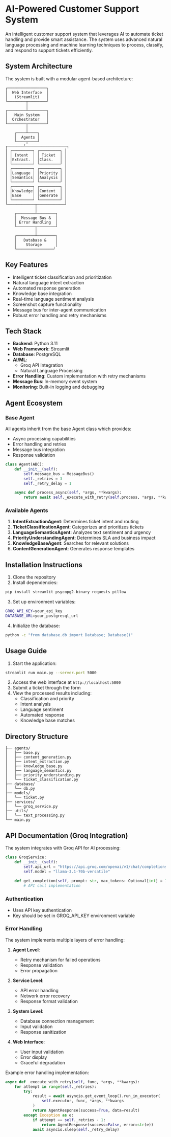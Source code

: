 # AI-Powered Customer Support System

An intelligent customer support system that leverages AI to automate ticket handling and provide smart assistance. The system uses advanced natural language processing and machine learning techniques to process, classify, and respond to support tickets efficiently.

## System Architecture

The system is built with a modular agent-based architecture:

```
┌─────────────────┐
│  Web Interface  │
│   (Streamlit)   │
└────────┬────────┘
         │
┌────────┴────────┐
│   Main System   │
│  Orchestrator   │
└────────┬────────┘
         │
    ┌────┴────┐
    │  Agents │
    └────┬────┘
┌───────┴──────────────────┐
│ ┌─────────┐ ┌─────────┐ │
│ │ Intent  │ │ Ticket  │ │
│ │Extract. │ │Class.   │ │
│ └─────────┘ └─────────┘ │
│ ┌─────────┐ ┌─────────┐ │
│ │Language │ │Priority │ │
│ │Semantics│ │Analysis │ │
│ └─────────┘ └─────────┘ │
│ ┌─────────┐ ┌─────────┐ │
│ │Knowledge│ │Content  │ │
│ │Base     │ │Generate │ │
│ └─────────┘ └─────────┘ │
└────────────┬────────────┘
             │
    ┌────────┴────────┐
    │  Message Bus &  │
    │ Error Handling  │
    └────────┬────────┘
             │
    ┌────────┴────────┐
    │   Database &    │
    │    Storage      │
    └────────────────┘
```

## Key Features

- Intelligent ticket classification and prioritization
- Natural language intent extraction
- Automated response generation
- Knowledge base integration
- Real-time language sentiment analysis
- Screenshot capture functionality
- Message bus for inter-agent communication
- Robust error handling and retry mechanisms

## Tech Stack

- **Backend**: Python 3.11
- **Web Framework**: Streamlit
- **Database**: PostgreSQL
- **AI/ML**: 
  - Groq API Integration
  - Natural Language Processing
- **Error Handling**: Custom implementation with retry mechanisms
- **Message Bus**: In-memory event system
- **Monitoring**: Built-in logging and debugging

## Agent Ecosystem

### Base Agent
All agents inherit from the base Agent class which provides:
- Async processing capabilities
- Error handling and retries
- Message bus integration
- Response validation

```python
class Agent(ABC):
    def __init__(self):
        self.message_bus = MessageBus()
        self._retries = 3
        self._retry_delay = 1

    async def process_async(self, *args, **kwargs):
        return await self._execute_with_retry(self.process, *args, **kwargs)
```

### Available Agents
1. **IntentExtractionAgent**: Determines ticket intent and routing
2. **TicketClassificationAgent**: Categorizes and prioritizes tickets
3. **LanguageSemanticsAgent**: Analyzes text sentiment and urgency
4. **PriorityUnderstandingAgent**: Determines SLA and business impact
5. **KnowledgeBaseAgent**: Searches for relevant solutions
6. **ContentGenerationAgent**: Generates response templates

## Installation Instructions

1. Clone the repository
2. Install dependencies:
```bash
pip install streamlit psycopg2-binary requests pillow
```

3. Set up environment variables:
```bash
GROQ_API_KEY=your_api_key
DATABASE_URL=your_postgresql_url
```

4. Initialize the database:
```bash
python -c "from database.db import Database; Database()"
```

## Usage Guide

1. Start the application:
```bash
streamlit run main.py --server.port 5000
```

2. Access the web interface at `http://localhost:5000`
3. Submit a ticket through the form
4. View the processed results including:
   - Classification and priority
   - Intent analysis
   - Language sentiment
   - Automated response
   - Knowledge base matches

## Directory Structure

```
├── agents/
│   ├── base.py
│   ├── content_generation.py
│   ├── intent_extraction.py
│   ├── knowledge_base.py
│   ├── language_semantics.py
│   ├── priority_understanding.py
│   └── ticket_classification.py
├── database/
│   └── db.py
├── models/
│   └── ticket.py
├── services/
│   └── groq_service.py
├── utils/
│   └── text_processing.py
└── main.py
```

## API Documentation (Groq Integration)

The system integrates with Groq API for AI processing:

```python
class GroqService:
    def __init__(self):
        self.api_url = "https://api.groq.com/openai/v1/chat/completions"
        self.model = "llama-3.1-70b-versatile"
    
    def get_completion(self, prompt: str, max_tokens: Optional[int] = 1000) -> str:
        # API call implementation
```

### Authentication
- Uses API key authentication
- Key should be set in GROQ_API_KEY environment variable

### Error Handling
The system implements multiple layers of error handling:

1. **Agent Level**:
   - Retry mechanism for failed operations
   - Response validation
   - Error propagation

2. **Service Level**:
   - API error handling
   - Network error recovery
   - Response format validation

3. **System Level**:
   - Database connection management
   - Input validation
   - Response sanitization

4. **Web Interface**:
   - User input validation
   - Error display
   - Graceful degradation

Example error handling implementation:
```python
async def _execute_with_retry(self, func, *args, **kwargs):
    for attempt in range(self._retries):
        try:
            result = await asyncio.get_event_loop().run_in_executor(
                self.executor, func, *args, **kwargs
            )
            return AgentResponse(success=True, data=result)
        except Exception as e:
            if attempt == self._retries - 1:
                return AgentResponse(success=False, error=str(e))
            await asyncio.sleep(self._retry_delay)
```
